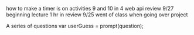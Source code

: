 how to make a timer is on activities 9 and 10 in 4 web api 
review 9/27 beginning lecture 1 hr in 
review 9/25 went of class when going over project 

A series of questions
var userGuess = prompt(question);


<!-- # 04 Web APIs: Code Quiz


## Acceptance Criteria

```
GIVEN I am taking a code quiz
WHEN I click the start button
THEN a timer starts and I am presented with a question
WHEN I answer a question
THEN I am presented with another question
WHEN I answer a question incorrectly
THEN time is subtracted from the clock
WHEN all questions are answered or the timer reaches 0
THEN the game is over
WHEN the game is over
THEN I can save my initials and set my score on the board
```

## Mock-Up

The following animation demonstrates the application functionality:

![A user clicks through an interactive coding quiz, then enters initials to save the high score before resetting and starting over.](./Assets/04-web-apis-homework-demo.gif)

